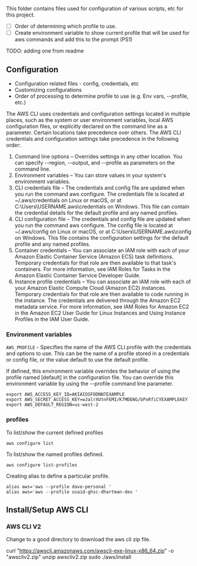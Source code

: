 This folder contains files used for configuration of various scripts, etc for this project.  

- [ ] Order of determining which profile to use.
- [ ] Create environment variable to show current profile that will be used for aws commands and add this to the prompt (PS1)

TODO: adding one from readme


## Configuration

- Configuration related files - config, credentials, etc
- Customizing configurations
- Order of processing to determine profile to use (e.g. Env vars, --profile, etc.)

The AWS CLI uses credentials and configuration settings located in multiple places, such as the system or user environment variables, local AWS configuration files, or explicitly declared on the command line as a parameter. Certain locations take precedence over others. The AWS CLI credentials and configuration settings take precedence in the following order:
1. Command line options – Overrides settings in any other location. You can specify --region, --output, and --profile as parameters on the command line.
2. Environment variables – You can store values in your system's environment variables.
3. CLI credentials file – The credentials and config file are updated when you run the command aws configure. The credentials file is located at ~/.aws/credentials on Linux or macOS, or at C:\Users\USERNAME\.aws\credentials on Windows. This file can contain the credential details for the default profile and any named profiles.
4. CLI configuration file – The credentials and config file are updated when you run the command aws configure. The config file is located at ~/.aws/config on Linux or macOS, or at C:\Users\USERNAME\.aws\config on Windows. This file contains the configuration settings for the default profile and any named profiles.
5. Container credentials – You can associate an IAM role with each of your Amazon Elastic Container Service (Amazon ECS) task definitions. Temporary credentials for that role are then available to that task's containers. For more information, see IAM Roles for Tasks in the Amazon Elastic Container Service Developer Guide.
6. Instance profile credentials – You can associate an IAM role with each of your Amazon Elastic Compute Cloud (Amazon EC2) instances. Temporary credentials for that role are then available to code running in the instance. The credentials are delivered through the Amazon EC2 metadata service. For more information, see IAM Roles for Amazon EC2 in the Amazon EC2 User Guide for Linux Instances and Using Instance Profiles in the IAM User Guide.

### Environment variables

`AWS_PROFILE` - Specifies the name of the AWS CLI profile with the credentials and options to use. This can be the name of a profile stored in a credentials or config file, or the value default to use the default profile.

If defined, this environment variable overrides the behavior of using the profile named [default] in the configuration file. You can override this environment variable by using the --profile command line parameter.

```
export AWS_ACCESS_KEY_ID=AKIAIOSFODNN7EXAMPLE
export AWS_SECRET_ACCESS_KEY=wJalrXUtnFEMI/K7MDENG/bPxRfiCYEXAMPLEKEY
export AWS_DEFAULT_REGION=us-west-2

```

### profiles

To list/show the current defined profiles
```
aws configure list
```

To list/show the named profiles defined.
```
aws configure list-profiles
```

Creating alias to define a particular profile.

```
alias aws='aws --profile dave-personal '
alias aws='aws --profile usaid-ghsc-dhartman-dev '
```

## Install/Setup AWS CLI


### AWS CLI V2

Change to a good directory to download the aws cli zip file.

curl "https://awscli.amazonaws.com/awscli-exe-linux-x86_64.zip" -o "awscliv2.zip"
unzip awscliv2.zip
sudo ./aws/install

